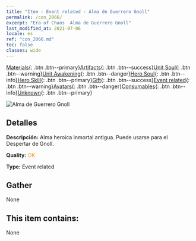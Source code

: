 ```yaml
---
title: "Item - Event related - Alma de Guerrero Gnoll"
permalink: /con_2066/
excerpt: "Era of Chaos  Alma de Guerrero Gnoll"
last_modified_at: 2021-07-06
locale: es
ref: "con_2066.md"
toc: false
classes: wide
---
```

 [Materials](/ItemsES/){: .btn .btn--primary}[Artifacts](/ItemsES/Artifacts/){: .btn .btn--success}[Unit Soul](/ItemsES/UnitSoul/){: .btn .btn--warning}[Unit Awakening](/ItemsES/UnitAwakening/){: .btn .btn--danger}[Hero Soul](/ItemsES/HeroSoul/){: .btn .btn--info}[Hero Skill](/ItemsES/HeroSkill/){: .btn .btn--primary}[Gift](/ItemsES/Gift/){: .btn .btn--success}[Event related](/ItemsES/Events/){: .btn .btn--warning}[Avatars](/ItemsES/Avatars/){: .btn .btn--danger}[Consumables](/ItemsES/Consumables/){: .btn .btn--info}[Unknown](/ItemsES/Unknown/){: .btn .btn--primary}

 ![Alma de Guerrero Gnoll](/images/t/juexing_801.jpg)

## Detalles
 **Descripción:** Alma heroica inmortal antigua. Puede usarse para el Despertar de Gnoll.

 **Quality:** <span style="color: #FF8C00">OK</span>

 **Type:** Event related

## Gather

  None

## This item contains:

  None

